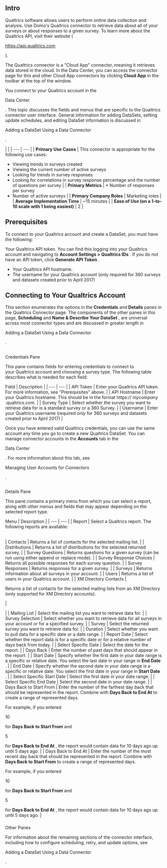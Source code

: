

Intro
-------

Qualtrics software allows users to perform online data collection and analysis. Use Domo's Qualtrics connector to retrieve data about all of your surveys or about responses to a given survey. To learn more about the Qualtrics API, visit their website (

https://api.qualtrics.com

).


 The Qualtrics connector is a "Cloud App" connector, meaning it retrieves data stored in the cloud. In the Data Center, you can access the connector page for this and other Cloud App connectors by clicking
 **Cloud App**
 in the toolbar at the top of the window.


 You connect to your Qualtrics account in the

Data Center

. This topic discusses the fields and menus that are specific to the Qualtrics connector user interface. General information for adding DataSets, setting update schedules, and editing DataSet information is discussed in

Adding a DataSet Using a Data Connector

.

  |  |
| --- | --- |
|
**Primary Use Cases**
 |
 This connector is appropriate for the following use cases:
 * Viewing trends in surveys created
* Viewing the current number of active surveys
* Looking for trends in survey responses
* Looking for correlations in survey response percentage and the number of questions per survey
 |
|
**Primary Metrics**
 | * Number of responses per survey
* Number of active surveys
 |
|
**Primary Company Roles**
 |
 Marketing roles
  |
|
**Average Implementation Time**
 |
 ~15 minutes
  |
|
**Ease of Use (on a 1-to-10 scale with 1 being easiest)**
 |
 2
  |

Prerequisites
---------------

To connect to your Qualtrics account and create a DataSet, you must have the following:

 Your Qualtrics API token. You can find this logging into your Qualtrics account and navigating to
 **Account Settings > Qualtrics IDs**
 . If you do not have an API token, click
 **Generate API Token**
 .
* Your Qualtrics API hostname.
* The username for your Qualtrics account (only required for 360 surveys and datasets created prior to April 2017)

Connecting to Your Qualtrics Account
--------------------------------------

This section enumerates the options in the
 **Credentials**
 and
 **Details**
 panes in the Qualtrics Connector page. The components of the other panes in this page,
 **Scheduling**
 and
 **Name & Describe Your DataSet**
 , are universal across most connector types and are discussed in greater length in

Adding a DataSet Using a Data Connector

.

##
 Credentials Pane

This pane contains fields for entering credentials to connect to your Qualtrics account and choosing a survey type. The following table describes what is needed for each field:


 Field
  |
 Description
  |
| --- | --- |
|
 API Token
  |
 Enter your Qualtrics API token. For more information, see "Prerequisites" above.
  |
|
 API Hostname
  |
 Enter your Qualtrics hostname. This should be in the format https://
 *mycompany*
 .qualtrics.com.
  |
|
 Survey Type
  |
 Select whether the survey you want to retrieve data for is a standard survey or a 360 Survey.
  |
|
 Username
  |
 Enter your Qualtrics username (required
 *only*
 for 360 surveys and datasets created prior to April 2017)
  |

Once you have entered valid Qualtrics credentials, you can use the same account any time you go to create a new Qualtrics DataSet. You can manage connector accounts in the
 **Accounts**
 tab in the

Data Center

. For more information about this tab, see

Managing User Accounts for Connectors

.

##
 Details Pane

This pane contains a primary menu from which you can select a report, along with other menus and fields that may appear depending on the selected report type.


 Menu
  |
 Description
  |
| --- | --- |
|
 Report
  |
 Select a Qualtrics report. The following reports are available:


|  |  |
| --- | --- |
|
 Contacts
  |
 Returns a list of contacts for the selected mailing list.
  |
|
 Distributions
  |
 Returns a list of distributions for the selected returned survey.
  |
|
 Survey Questions
  |
 Returns questions for a given survey (can be run using either append or replace mode).
  |
|
 Survey Response Choices
  |
 Returns all possible responses for each survey question.
  |
|
 Survey Responses
  |
 Returns responses for a given survey.
  |
|
 Surveys
  |
 Returns information about all surveys in your account.
  |
|
 Users
  |
 Returns a list of users in your Qualtrics account.
  |
|
 XM Directory Contacts
  |

Returns a list of contacts for the selected mailing lists from an XM Directory (only supported for XM Directory accounts).

|


 |
|
 Mailing List
  |
 Select the mailing list you want to retrieve data for.
  |
|
 Survey Selection
  |
 Select whether you want to retrieve data for all surveys in your account or for a specified survey.
  |
|
 Survey
  |
 Select the returned survey you want to retrieve data for.
  |
|
 Duration
  |
 Select whether you want to pull data for a specific date or a date range.
  |
|
 Report Date
  |
 Select whether the report data is for a specific date or for a relative number of days back from today.
  |
|
 Select Specific Date
  |
 Select the date for the report.
  |
|
 Days Back
  |
 Enter the number of past days that should appear in the report.
  |
|
 Start Date
  |
 Specify whether the first date in your date range is a specific or relative date. You select the last date in your range in
 **End Date**
 .
  |
|
 End Date
  |
 Specify whether the second date in your date range is a specific or relative date. You select the first date in your range in
 **Start Date**
 .
  |
|
 Select Specific Start Date
  |
 Select the first date in your date range.
  |
|
 Select Specific End Date
  |
 Select the second date in your date range.
  |
|
 Days Back to Start From
  |
 Enter the number of the farthest day back that should be represented in the report. Combine with
 **Days Back to End At**
 to create a range of represented days.


 For example, if you entered

10

for
 **Days Back to Start From**
 and

5

for
 **Days Back to End At**
 , the report would contain data for 10 days ago up until 5 days ago.
  |
|
 Days Back to End At
  |
 Enter the number of the most recent day back that should be represented in the report. Combine with
 **Days Back to Start From**
 to create a range of represented days.


 For example, if you entered

10

for
 **Days Back to Start From**
 and

5

for
 **Days Back to End At**
 , the report would contain data for 10 days ago up until 5 days ago.
  |


###
 Other Panes

For information about the remaining sections of the connector interface, including how to configure scheduling, retry, and update options, see

Adding a DataSet Using a Data Connector

.

